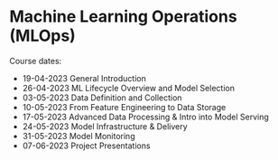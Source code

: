 # Machine Learning Operations (MLOps)

Course dates:

* 19-04-2023 General Introduction
* 26-04-2023 ML Lifecycle Overview and Model Selection
* 03-05-2023 Data Definition and Collection
* 10-05-2023 From Feature Engineering to Data Storage
* 17-05-2023 Advanced Data Processing & Intro into Model Serving
* 24-05-2023 Model Infrastructure & Delivery
* 31-05-2023 Model Monitoring
* 07-06-2023 Project Presentations
